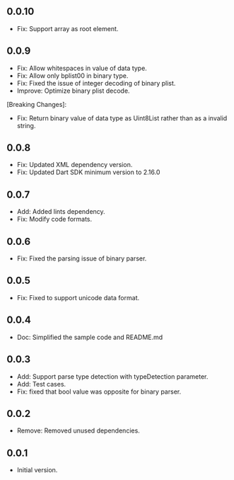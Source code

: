 ## 0.0.10
- Fix: Support array as root element.

## 0.0.9

- Fix: Allow whitespaces in value of data type.
- Fix: Allow only bplist00 in binary type.
- Fix: Fixed the issue of integer decoding of binary plist.
- Improve: Optimize binary plist decode.

[Breaking Changes]:

- Fix: Return binary value of data type as Uint8List rather than as a invalid string.

## 0.0.8

- Fix: Updated XML dependency version.
- Fix: Updated Dart SDK minimum version to 2.16.0

## 0.0.7

- Add: Added lints dependency.
- Fix: Modify code formats.

## 0.0.6

- Fix: Fixed the parsing issue of binary parser.

## 0.0.5

- Fix: Fixed to support unicode data format.

## 0.0.4

- Doc: Simplified the sample code and README.md

## 0.0.3

- Add: Support parse type detection with typeDetection parameter.
- Add: Test cases.
- Fix: fixed that bool value was opposite for binary parser.

## 0.0.2

- Remove: Removed unused dependencies.

## 0.0.1

- Initial version.
